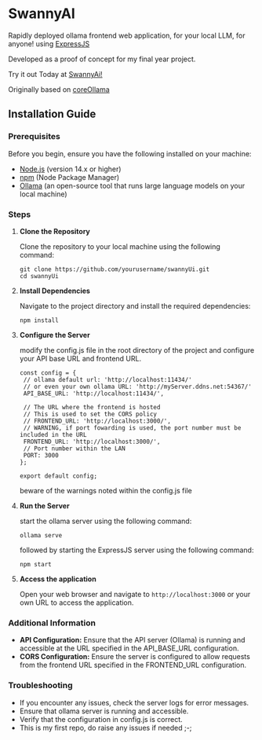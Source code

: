 # SwannyAI
Rapidly deployed ollama frontend web application, for your local LLM, for anyone!
using [ExpressJS](https://github.com/expressjs/express)

Developed as a proof of concept for my final year project. 

Try it out Today at [SwannyAi!](http://swannyapi.elonwong.com:11445/)

Originally based on [coreOllama](https://github.com/chanulee/coreOllama)

## Installation Guide

### Prerequisites

Before you begin, ensure you have the following installed on your machine:

- [Node.js](https://nodejs.org/) (version 14.x or higher)
- [npm](https://www.npmjs.com/) (Node Package Manager)
- [Ollama](https://ollama.com/) (an open-source tool that runs large language models on your local machine)

### Steps

1. **Clone the Repository**

   Clone the repository to your local machine using the following command:

   ```
   git clone https://github.com/yourusername/swannyUi.git
   cd swannyUi
   ```

2. **Install Dependencies**

   Navigate to the project directory and install the required dependencies:
   ```
   npm install
   ```

3. **Configure the Server**

   modify the config.js file in the root directory of the project and configure your API base URL and frontend URL.
   ```
   const config = {
    // ollama default url: 'http://localhost:11434/'
    // or even your own ollama URL: 'http://myServer.ddns.net:54367/'
    API_BASE_URL: 'http://localhost:11434/',

    // The URL where the frontend is hosted
    // This is used to set the CORS policy
    // FRONTEND_URL: 'http://localhost:3000/',
    // WARNING, if port fowarding is used, the port number must be included in the URL
    FRONTEND_URL: 'http://localhost:3000/',
    // Port number within the LAN
    PORT: 3000
   };

   export default config;
   ```

   beware of the warnings noted within the config.js file

4. **Run the Server**

   start the ollama server using the following command:
   ```
   ollama serve
   ```
   followed by starting the ExpressJS server using the following command:
   ```
   npm start
   ```

5. **Access the application**

   Open your web browser and navigate to `http://localhost:3000` or your own URL to access the application.

###  Additional Information

- **API Configuration:** Ensure that the API server (Ollama) is running and accessible at the URL specified in the API_BASE_URL configuration.
- **CORS Configuration:** Ensure the server is configured to allow requests from the frontend URL specified in the FRONTEND_URL configuration.

### Troubleshooting

- If you encounter any issues, check the server logs for error messages.
- Ensure that ollama server is running and accessible.
- Verify that the configuration in config.js is correct.
- This is my first repo, do raise any issues if needed ;-;
